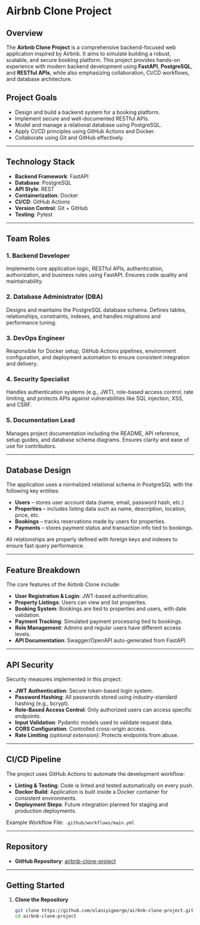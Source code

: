 # Airbnb Clone Project

## Overview

The **Airbnb Clone Project** is a comprehensive backend-focused web application inspired by Airbnb. It aims to simulate building a robust, scalable, and secure booking platform. This project provides hands-on experience with modern backend development using **FastAPI**, **PostgreSQL**, and **RESTful APIs**, while also emphasizing collaboration, CI/CD workflows, and database architecture.

## Project Goals

- Design and build a backend system for a booking platform.
- Implement secure and well-documented RESTful APIs.
- Model and manage a relational database using PostgreSQL.
- Apply CI/CD principles using GitHub Actions and Docker.
- Collaborate using Git and GitHub effectively.

---

## Technology Stack

- **Backend Framework**: FastAPI
- **Database**: PostgreSQL
- **API Style**: REST
- **Containerization**: Docker
- **CI/CD**: GitHub Actions
- **Version Control**: Git + GitHub
- **Testing**: Pytest

---

## Team Roles

### 1. Backend Developer
Implements core application logic, RESTful APIs, authentication, authorization, and business rules using FastAPI. Ensures code quality and maintainability.

### 2. Database Administrator (DBA)
Designs and maintains the PostgreSQL database schema. Defines tables, relationships, constraints, indexes, and handles migrations and performance tuning.

### 3. DevOps Engineer
Responsible for Docker setup, GitHub Actions pipelines, environment configuration, and deployment automation to ensure consistent integration and delivery.

### 4. Security Specialist
Handles authentication systems (e.g., JWT), role-based access control, rate limiting, and protects APIs against vulnerabilities like SQL injection, XSS, and CSRF.

### 5. Documentation Lead
Manages project documentation including the README, API reference, setup guides, and database schema diagrams. Ensures clarity and ease of use for contributors.

---

## Database Design

The application uses a normalized relational schema in PostgreSQL with the following key entities:

- **Users** – stores user account data (name, email, password hash, etc.)
- **Properties** – includes listing data such as name, description, location, price, etc.
- **Bookings** – tracks reservations made by users for properties.
- **Payments** – stores payment status and transaction info tied to bookings.

All relationships are properly defined with foreign keys and indexes to ensure fast query performance.

---

## Feature Breakdown

The core features of the Airbnb Clone include:

- **User Registration & Login**: JWT-based authentication.
- **Property Listings**: Users can view and list properties.
- **Booking System**: Bookings are tied to properties and users, with date validation.
- **Payment Tracking**: Simulated payment processing tied to bookings.
- **Role Management**: Admins and regular users have different access levels.
- **API Documentation**: Swagger/OpenAPI auto-generated from FastAPI.

---

## API Security

Security measures implemented in this project:

- **JWT Authentication**: Secure token-based login system.
- **Password Hashing**: All passwords stored using industry-standard hashing (e.g., bcrypt).
- **Role-Based Access Control**: Only authorized users can access specific endpoints.
- **Input Validation**: Pydantic models used to validate request data.
- **CORS Configuration**: Controlled cross-origin access.
- **Rate Limiting** *(optional extension)*: Protects endpoints from abuse.

---

## CI/CD Pipeline

The project uses GitHub Actions to automate the development workflow:

- **Linting & Testing**: Code is linted and tested automatically on every push.
- **Docker Build**: Application is built inside a Docker container for consistent environments.
- **Deployment Steps**: Future integration planned for staging and production deployments.

Example Workflow File: `.github/workflows/main.yml`

---

## Repository

- **GitHub Repository**: [airbnb-clone-project](https://github.com/olaniyigeorge/airbnb-clone-project.git)

---

## Getting Started

1. **Clone the Repository**
   ```bash
   git clone https://github.com/olaniyigeorge/airbnb-clone-project.git
   cd airbnb-clone-project
